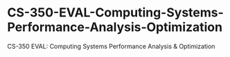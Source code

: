 # CS-350-EVAL-Computing-Systems-Performance-Analysis-Optimization
CS-350 EVAL: Computing Systems Performance Analysis &amp; Optimization
